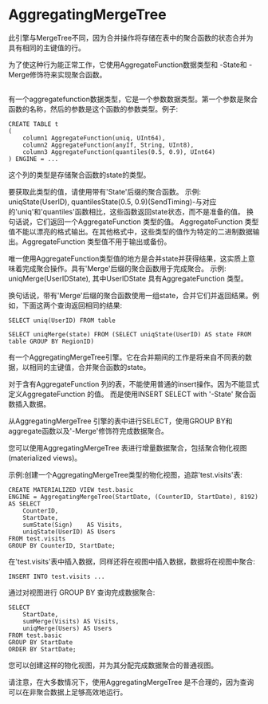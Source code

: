# AggregatingMergeTree

此引擎与MergeTree不同，因为合并操作将存储在表中的聚合函数的状态合并为具有相同的主键值的行。

为了使这种行为能正常工作，它使用AggregateFunction数据类型和 -State和 -Merge修饰符来实现聚合函数。

## 
有一个aggregatefunction数据类型，它是一个参数数据类型。第一个参数是聚合函数的名称，然后的参数是这个函数的参数类型。例子:
```
CREATE TABLE t
(
    column1 AggregateFunction(uniq, UInt64),
    column2 AggregateFunction(anyIf, String, UInt8),
    column3 AggregateFunction(quantiles(0.5, 0.9), UInt64)
) ENGINE = ...
```
这个列的类型是存储聚合函数的state的类型。


要获取此类型的值，请使用带有'State'后缀的聚合函数。
示例: uniqState(UserID), quantilesState(0.5, 0.9)(SendTiming)-与对应的'uniq'和'quantiles'函数相比，这些函数返回state状态，而不是准备的值。
换句话说，它们返回一个AggregateFunction 类型的值。
AggregateFunction 类型值不能以漂亮的格式输出。在其他格式中，这些类型的值作为特定的二进制数据输出。AggregateFunction 类型值不用于输出或备份。

唯一使用AggregateFunction类型值的地方是合并state并获得结果，这实质上意味着完成聚合操作。具有'Merge'后缀的聚合函数用于完成聚合。
示例: uniqMerge(UserIDState), 其中UserIDState 具有AggregateFunction 类型。

换句话说，带有'Merge'后缀的聚合函数使用一组state，合并它们并返回结果。例如，下面这两个查询返回相同的结果:
```
SELECT uniq(UserID) FROM table

SELECT uniqMerge(state) FROM (SELECT uniqState(UserID) AS state FROM table GROUP BY RegionID)
```

有一个AggregatingMergeTree引擎。它在合并期间的工作是将来自不同表的数据，以相同的主键值，合并聚合函数的state。

对于含有AggregateFunction 列的表，不能使用普通的insert操作。因为不能显式定义AggregateFunction 的值。
而是使用INSERT SELECT with '-State' 聚合函数插入数据。

从AggregatingMergeTree 引擎的表中进行SELECT，使用GROUP BY和aggregate函数以及'-Merge'修饰符完成数据聚合。

您可以使用AggregatingMergeTree 表进行增量数据聚合，包括聚合物化视图(materialized views)。

示例:创建一个AggregatingMergeTree类型的物化视图，追踪'test.visits'表:
```
CREATE MATERIALIZED VIEW test.basic
ENGINE = AggregatingMergeTree(StartDate, (CounterID, StartDate), 8192)
AS SELECT
    CounterID,
    StartDate,
    sumState(Sign)    AS Visits,
    uniqState(UserID) AS Users
FROM test.visits
GROUP BY CounterID, StartDate;
```

在'test.visits'表中插入数据，同样还将在视图中插入数据，数据将在视图中聚合:
```
INSERT INTO test.visits ...
```

通过对视图进行 GROUP BY 查询完成数据聚合:
```
SELECT
    StartDate,
    sumMerge(Visits) AS Visits,
    uniqMerge(Users) AS Users
FROM test.basic
GROUP BY StartDate
ORDER BY StartDate;
```

您可以创建这样的物化视图，并为其分配完成数据聚合的普通视图。

请注意，在大多数情况下，使用AggregatingMergeTree 是不合理的，因为查询可以在非聚合数据上足够高效地运行。
